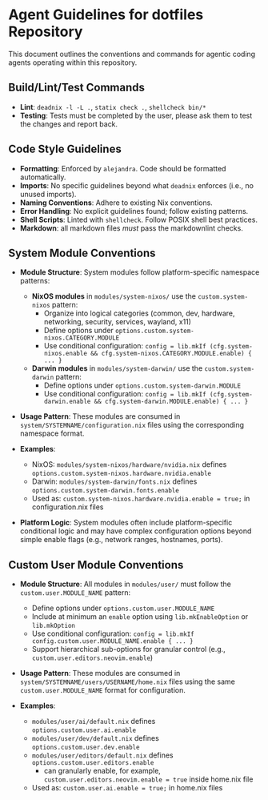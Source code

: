 # Agent Guidelines for dotfiles Repository

This document outlines the conventions and commands for agentic coding agents
operating within this repository.

## Build/Lint/Test Commands

* **Lint**: `deadnix -l -L .`, `statix check .`, `shellcheck bin/*`
* **Testing**: Tests must be completed by the user, please ask them to test
  the changes and report back.

## Code Style Guidelines

* **Formatting**: Enforced by `alejandra`. Code should be formatted
  automatically.
* **Imports**: No specific guidelines beyond what `deadnix` enforces (i.e., no
  unused imports).
* **Naming Conventions**: Adhere to existing Nix conventions.
* **Error Handling**: No explicit guidelines found; follow existing patterns.
* **Shell Scripts**: Linted with `shellcheck`. Follow POSIX shell best
  practices.
* **Markdown**: all markdown files *must* pass the markdownlint checks.

## System Module Conventions

* **Module Structure**: System modules follow platform-specific namespace
  patterns:
    * **NixOS modules** in `modules/system-nixos/` use the
      `custom.system-nixos` pattern:
        * Organize into logical categories (common, dev, hardware,
          networking, security, services, wayland, x11)
        * Define options under `options.custom.system-nixos.CATEGORY.MODULE`
        * Use conditional configuration:
          `config = lib.mkIf (cfg.system-nixos.enable &&
          cfg.system-nixos.CATEGORY.MODULE.enable) { ... }`
    * **Darwin modules** in `modules/system-darwin/` use the
      `custom.system-darwin` pattern:
        * Define options under `options.custom.system-darwin.MODULE`
        * Use conditional configuration:
          `config = lib.mkIf (cfg.system-darwin.enable &&
          cfg.system-darwin.MODULE.enable) { ... }`

* **Usage Pattern**: These modules are consumed in
  `system/SYSTEMNAME/configuration.nix` files using the corresponding
  namespace format.

* **Examples**:
    * NixOS: `modules/system-nixos/hardware/nvidia.nix` defines
      `options.custom.system-nixos.hardware.nvidia.enable`
    * Darwin: `modules/system-darwin/fonts.nix` defines
      `options.custom.system-darwin.fonts.enable`
    * Used as: `custom.system-nixos.hardware.nvidia.enable = true;` in
      configuration.nix files

* **Platform Logic**: System modules often include platform-specific
  conditional logic and may have complex configuration options beyond
  simple enable flags (e.g., network ranges, hostnames, ports).

## Custom User Module Conventions

* **Module Structure**: All modules in `modules/user/` must
  follow the `custom.user.MODULE_NAME` pattern:
    * Define options under `options.custom.user.MODULE_NAME`
    * Include at minimum an `enable` option using `lib.mkEnableOption` or
      `lib.mkOption`
    * Use conditional configuration:
      `config = lib.mkIf config.custom.user.MODULE_NAME.enable { ... }`
    * Support hierarchical sub-options for granular control (e.g.,
      `custom.user.editors.neovim.enable`)

* **Usage Pattern**: These modules are consumed in
  `system/SYSTEMNAME/users/USERNAME/home.nix` files using the same
  `custom.user.MODULE_NAME` format for configuration.

* **Examples**:
    * `modules/user/ai/default.nix` defines `options.custom.user.ai.enable`
    * `modules/user/dev/default.nix` defines `options.custom.user.dev.enable`
    * `modules/user/editors/default.nix` defines
      `options.custom.user.editors.enable`
        * can granularly enable, for example,
          `custom.user.editors.neovim.enable = true` inside home.nix file
    * Used as: `custom.user.ai.enable = true;` in home.nix files
